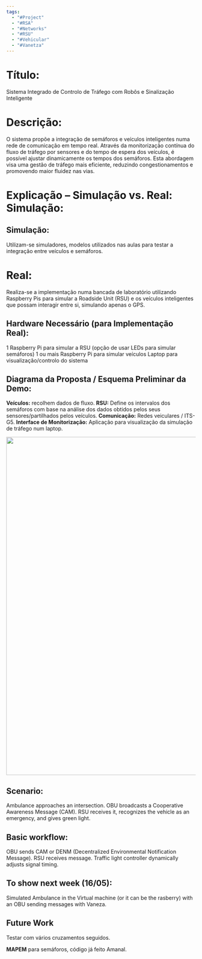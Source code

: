 ```yaml
---
tags:
  - "#Project"
  - "#RSA"
  - "#Networks"
  - "#RSU"
  - "#Vehicular"
  - "#Vanetza"
---
```

# **Título:** 
Sistema Integrado de Controlo de Tráfego com Robôs e Sinalização Inteligente 
# **Descrição:** 
O sistema propõe a integração de semáforos e veículos inteligentes numa rede de comunicação em tempo real. Através da monitorização contínua do fluxo de tráfego por sensores e do tempo de espera dos veículos, é possível ajustar dinamicamente os tempos dos semáforos. Esta abordagem visa uma gestão de tráfego mais eficiente, reduzindo congestionamentos e promovendo maior fluidez nas vias. 
# **Explicação – Simulação vs. Real: Simulação:** 

## **Simulação:**
Utilizam-se simuladores, modelos utilizados nas aulas para testar a integração entre veículos e semáforos. 

# **Real:** 
Realiza-se a implementação numa bancada de laboratório utilizando Raspberry Pis para simular a Roadside Unit (RSU) e os veículos inteligentes que possam interagir entre si, simulando apenas o GPS. 

## **Hardware Necessário (para Implementação Real):** 
1 Raspberry Pi para simular a RSU (opção de usar LEDs para simular semáforos) 
1 ou mais Raspberry Pi para simular veículos 
Laptop para visualização/controlo do sistema 

## **Diagrama da Proposta / Esquema Preliminar da Demo:** 
**Veículos:** recolhem dados de fluxo. 
**RSU:** Define os intervalos dos semáforos com base na análise dos dados obtidos pelos seus sensores/partilhados pelos veículos. 
**Comunicação:** Redes veiculares / ITS-G5. 
**Interface de Monitorização:** Aplicação para visualização da simulação de tráfego num laptop.


<img src="RSA_project.png" width="900" height="900" style="display: block; margin: auto;" />

## **Scenario:** 
Ambulance approaches an intersection. 
OBU broadcasts a Cooperative Awareness Message (CAM). 
RSU receives it, recognizes the vehicle as an emergency, and gives green light. 

## **Basic workflow:** 
OBU sends CAM or DENM (Decentralized Environmental Notification Message). 
RSU receives message. 
Traffic light controller dynamically adjusts signal timing.

## **To show next week (16/05):** 

Simulated Ambulance in the Virtual machine (or it can be the rasberry) with an OBU sending messages with Vaneza.

## **Future Work**
Testar com vários cruzamentos seguidos.

**MAPEM** para semáforos, código já feito Amanal.